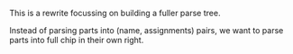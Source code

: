 This is a rewrite focussing on building a fuller parse tree.

Instead of parsing parts into (name, assignments) pairs, we want to parse 
parts into full chip in their own right.